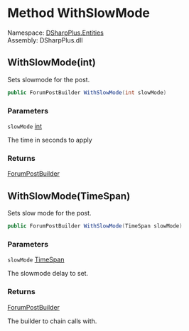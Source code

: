 # Method WithSlowMode

Namespace: [DSharpPlus.Entities](DSharpPlus.Entities.md)  
Assembly: DSharpPlus.dll

## <a id="DSharpPlus_Entities_ForumPostBuilder_WithSlowMode_System_Int32_"></a>WithSlowMode\(int\)

Sets slowmode for the post.

```csharp
public ForumPostBuilder WithSlowMode(int slowMode)
```

### Parameters

`slowMode` [int](https://learn.microsoft.com/dotnet/api/system.int32)

The time in seconds to apply

### Returns

[ForumPostBuilder](DSharpPlus.Entities.ForumPostBuilder.md)

## <a id="DSharpPlus_Entities_ForumPostBuilder_WithSlowMode_System_TimeSpan_"></a>WithSlowMode\(TimeSpan\)

Sets slow mode for the post.

```csharp
public ForumPostBuilder WithSlowMode(TimeSpan slowMode)
```

### Parameters

`slowMode` [TimeSpan](https://learn.microsoft.com/dotnet/api/system.timespan)

The slowmode delay to set.

### Returns

[ForumPostBuilder](DSharpPlus.Entities.ForumPostBuilder.md)

The builder to chain calls with.

